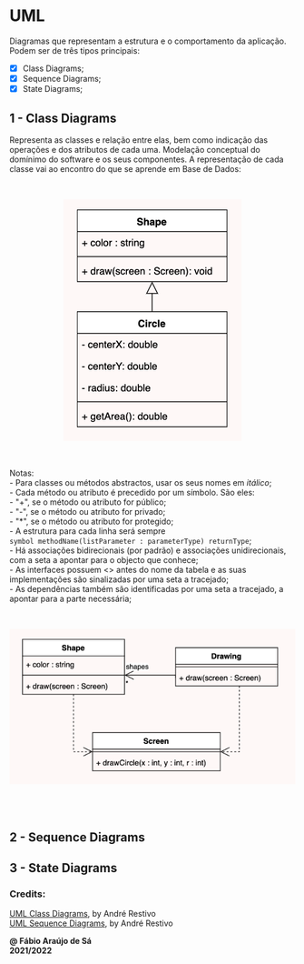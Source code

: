 # UML

Diagramas que representam a estrutura e o comportamento da aplicação. Podem ser de três tipos principais:

- [x] Class Diagrams;
- [x] Sequence Diagrams;
- [x] State Diagrams;

## 1 - Class Diagrams

Representa as classes e relação entre elas, bem como indicação das operações e dos atributos de cada uma.
Modelação conceptual do domínimo do software e os seus componentes.
A representação de cada classe vai ao encontro do que se aprende em Base de Dados:

<br/>
<p align = "center" >
  <img 
       title = "André Restivo UML"
       src = "../Images/inheritanceUML.png" 
       alt = "André Restivo UML" 
    />
</p>
<br>

Notas: <br>
    - Para classes ou métodos abstractos, usar os seus nomes em *itálico*; <br>
    - Cada método ou atributo é precedido por um símbolo. São eles: <br>
        - "+", se o método ou atributo for público; <br>
        - "-", se o método ou atributo for privado; <br>
        - "*", se o método ou atributo for protegido; <br>
    - A estrutura para cada linha será sempre <br> `symbol methodName(listParameter : parameterType) returnType`; <br>
    - Há associações bidirecionais (por padrão) e associações unidirecionais, com a seta a apontar para o objecto que conhece; <br>
    - As interfaces possuem <<Interface>> antes do nome da tabela e as suas implementações são sinalizadas por uma seta a tracejado; <br>
    - As dependências também são identificadas por uma seta a tracejado, a apontar para a parte necessária; <br>

<br/>
<p align = "center" >
  <img 
       title = "André Restivo Dependency"
       src = "../Images/dependencyUML.png" 
       alt = "André Restivo Dependency" 
    />
</p>
<br>
<br>

## 2 - Sequence Diagrams

## 3 - State Diagrams

### Credits: <br>
[UML Class Diagrams](https://web.fe.up.pt/~arestivo/presentation/uml-classes/#1), by André Restivo <br>
[UML Sequence Diagrams](https://web.fe.up.pt/~arestivo/presentation/uml-sequence/#1), by André Restivo <br>

**@ Fábio Araújo de Sá** <br/>
**2021/2022**